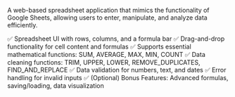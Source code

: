 A web-based spreadsheet application that mimics the functionality of Google Sheets, allowing users to enter, manipulate, and analyze data efficiently.

✅ Spreadsheet UI with rows, columns, and a formula bar
✅ Drag-and-drop functionality for cell content and formulas
✅ Supports essential mathematical functions: SUM, AVERAGE, MAX, MIN, COUNT
✅ Data cleaning functions: TRIM, UPPER, LOWER, REMOVE_DUPLICATES, FIND_AND_REPLACE
✅ Data validation for numbers, text, and dates
✅ Error handling for invalid inputs
✅ (Optional) Bonus Features: Advanced formulas, saving/loading, data visualization

